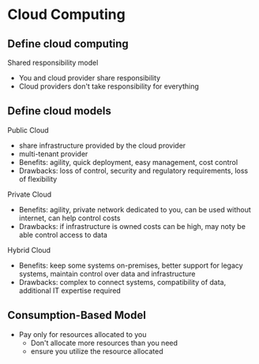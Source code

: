 # Cloud Computing

## Define cloud computing

Shared responsibility model

- You and cloud provider share responsibility
- Cloud providers don't take responsibility for everything

## Define cloud models

Public Cloud

- share infrastructure provided by the cloud provider
- multi-tenant provider
- Benefits: agility, quick deployment, easy management, cost control
- Drawbacks: loss of control, security and regulatory requirements, loss of flexibility

Private Cloud

- Benefits: agility, private network dedicated to you, can be used without internet, can help control costs
- Drawbacks: if infrastructure is owned costs can be high, may noty be able control access to data

Hybrid Cloud

- Benefits: keep some systems on-premises, better support for legacy systems, maintain control over data and infrastructure
- Drawbacks: complex to connect systems, compatibility of data, additional IT expertise required

## Consumption-Based Model

- Pay only for resources allocated to you
  - Don't allocate more resources than you need
  - ensure you utilize the resource allocated
